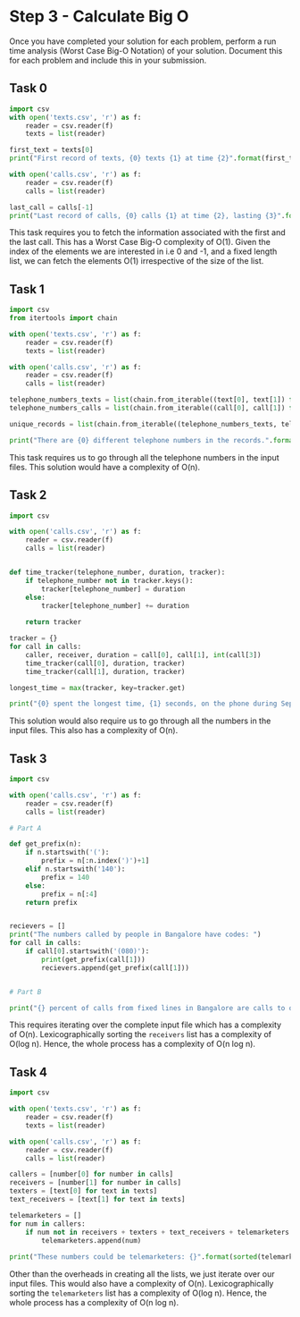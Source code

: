 # Step 3 - Calculate Big O

Once you have completed your solution for each problem, perform a run time analysis (Worst Case Big-O Notation) of your solution. Document this for each problem and include this in your submission.

## Task 0

```python
import csv
with open('texts.csv', 'r') as f:
    reader = csv.reader(f)
    texts = list(reader)

first_text = texts[0]
print("First record of texts, {0} texts {1} at time {2}".format(first_text[0], first_text[1], first_text[2]))

with open('calls.csv', 'r') as f:
    reader = csv.reader(f)
    calls = list(reader)

last_call = calls[-1]
print("Last record of calls, {0} calls {1} at time {2}, lasting {3}".format(last_call[0], last_call[1], last_call[2], last_call[3]))
```

This task requires you to fetch the information associated with the first and the last call. This has a Worst Case Big-O complexity of O(1).
Given the index of the elements we are interested in i.e 0 and -1, and a fixed length list, we can fetch the elements O(1) irrespective of the size of the list.


## Task 1

```python
import csv
from itertools import chain

with open('texts.csv', 'r') as f:
    reader = csv.reader(f)
    texts = list(reader)

with open('calls.csv', 'r') as f:
    reader = csv.reader(f)
    calls = list(reader)

telephone_numbers_texts = list(chain.from_iterable((text[0], text[1]) for text in texts))
telephone_numbers_calls = list(chain.from_iterable((call[0], call[1]) for call in calls))

unique_records = list(chain.from_iterable((telephone_numbers_texts, telephone_numbers_calls)))

print("There are {0} different telephone numbers in the records.".format(len(set(unique_records))))
```
This task requires us to go through all the telephone numbers in the input files. This solution would have a complexity of O(n).


## Task 2

```python
import csv

with open('calls.csv', 'r') as f:
    reader = csv.reader(f)
    calls = list(reader)


def time_tracker(telephone_number, duration, tracker):
    if telephone_number not in tracker.keys():
        tracker[telephone_number] = duration
    else:
        tracker[telephone_number] += duration
    
    return tracker

tracker = {}
for call in calls:
    caller, receiver, duration = call[0], call[1], int(call[3])
    time_tracker(call[0], duration, tracker)
    time_tracker(call[1], duration, tracker)

longest_time = max(tracker, key=tracker.get)

print("{0} spent the longest time, {1} seconds, on the phone during September 2016.".format(longest_time, tracker[longest_time]))
```
This solution would also require us to go through all the numbers in the input files. This also has a complexity of O(n).


## Task 3

```python
import csv

with open('calls.csv', 'r') as f:
    reader = csv.reader(f)
    calls = list(reader)

# Part A

def get_prefix(n):
    if n.startswith('('):
        prefix = n[:n.index(')')+1]
    elif n.startswith('140'):
        prefix = 140
    else:
        prefix = n[:4]
    return prefix


recievers = []
print("The numbers called by people in Bangalore have codes: ")
for call in calls:
    if call[0].startswith('(080)'):
        print(get_prefix(call[1]))
        recievers.append(get_prefix(call[1]))


# Part B

print("{} percent of calls from fixed lines in Bangalore are calls to other fixed lines in Bangalore.".format(round(recievers.count('(080)')/len(recievers), 2)))
```
This requires iterating over the complete input file which has a complexity of O(n). Lexicographically sorting the `receivers` list has a complexity of O(log n).
Hence, the whole process has a complexity of O(n log n).


## Task 4

```python
import csv

with open('texts.csv', 'r') as f:
    reader = csv.reader(f)
    texts = list(reader)

with open('calls.csv', 'r') as f:
    reader = csv.reader(f)
    calls = list(reader)

callers = [number[0] for number in calls]
receivers = [number[1] for number in calls]
texters = [text[0] for text in texts]
text_receivers = [text[1] for text in texts]

telemarketers = []
for num in callers:
    if num not in receivers + texters + text_receivers + telemarketers:
        telemarketers.append(num)
    
print("These numbers could be telemarketers: {}".format(sorted(telemarketers, key=str.lower)))
```
Other than the overheads in creating all the lists, we just iterate over our input files. This would also have a complexity of O(n).
Lexicographically sorting the `telemarketers` list has a complexity of O(log n).
Hence, the whole process has a complexity of O(n log n).
